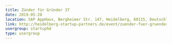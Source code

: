 ```yaml
---
title: Zünder für Gründer 37
date: 2019-05-28
location: SAP AppHaus, Bergheimer Str. 147, Heidelberg, 69115, Deutschland
link: http://heidelberg-startup-partners.de/event/zuender-fuer-gruender-37/
usergroup: startuphd
type: usergroup
---
```

